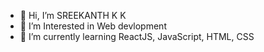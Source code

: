 - 👋 Hi, I’m SREEKANTH K K
- 👀 I’m Interested in Web devlopment
- 🌱 I’m currently learning ReactJS, JavaScript, HTML, CSS

<!---
sreekanth-kk/sreekanth-kk is a ✨ special ✨ repository because its `README.md` (this file) appears on your GitHub profile.
You can click the Preview link to take a look at your changes.
--->
